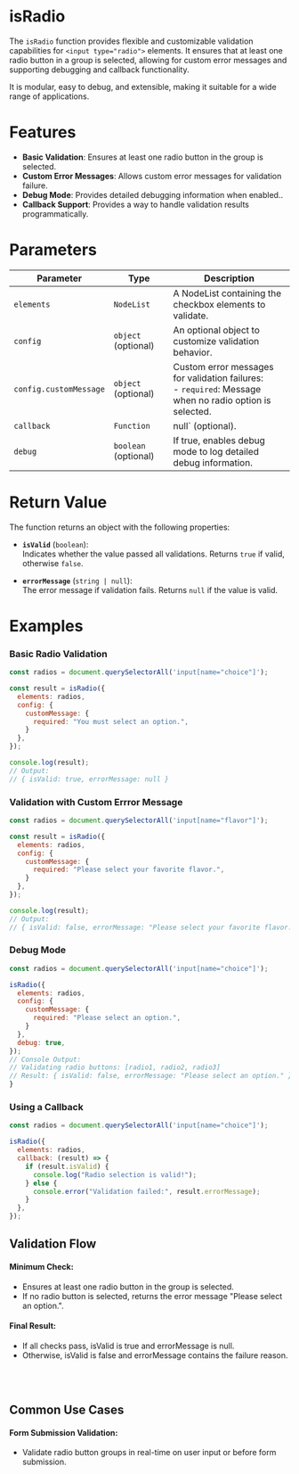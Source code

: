 # isRadio  

The `isRadio` function provides flexible and customizable validation capabilities for `<input type="radio">` elements. It ensures that at least one radio button in a group is selected, allowing for custom error messages and supporting debugging and callback functionality.

It is modular, easy to debug, and extensible, making it suitable for a wide range of applications.



# Features

- **Basic Validation**:  Ensures at least one radio button in the group is selected.
- **Custom Error Messages**: Allows custom error messages for validation failure.
- **Debug Mode**: Provides detailed debugging information when enabled..
- **Callback Support**: Provides a way to handle validation results programmatically.

# Parameters

| **Parameter**          | **Type**                 | **Description**                                                                  |
|-------------------------|--------------------------|---------------------------------------------------------------------------------|
| `elements`              | `NodeList`       | A NodeList containing the checkbox elements to validate.                                |
| `config`               | `object` (optional)     | An optional object to customize validation behavior.                              |
| `config.customMessage`        |  `object` (optional)  | Custom error messages for validation failures: <br> - `required`: Message when no radio option is selected.     |
| `callback`         | `Function`    | null` (optional).                                                                                |
| `debug`         | `boolean` (optional)    | If true, enables debug mode to log detailed debug information.


# Return Value

The function returns an object with the following properties:

- **`isValid`** (`boolean`):  
Indicates whether the value passed all validations. Returns `true` if valid, otherwise `false`.

- **`errorMessage`** (`string | null`):  
  The error message if validation fails. Returns `null` if the value is valid.

# Examples


### Basic Radio Validation


```js
const radios = document.querySelectorAll('input[name="choice"]');

const result = isRadio({
  elements: radios,
  config: {
    customMessage: {
      required: "You must select an option.",
    }
  },
});

console.log(result);
// Output:
// { isValid: true, errorMessage: null }
```

### Validation with  Custom Errror Message
```js
const radios = document.querySelectorAll('input[name="flavor"]');

const result = isRadio({
  elements: radios,
  config: {
    customMessage: {
      required: "Please select your favorite flavor.",
    }
  },
});

console.log(result);
// Output:
// { isValid: false, errorMessage: "Please select your favorite flavor." }
```


### Debug Mode
```js
const radios = document.querySelectorAll('input[name="choice"]');

isRadio({
  elements: radios,
  config: {
    customMessage: {
      required: "Please select an option.",
    }
  },
  debug: true,
});
// Console Output:
// Validating radio buttons: [radio1, radio2, radio3]
// Result: { isValid: false, errorMessage: "Please select an option." }
}
```

### Using a Callback

```js
const radios = document.querySelectorAll('input[name="choice"]');

isRadio({
  elements: radios,
  callback: (result) => {
    if (result.isValid) {
      console.log("Radio selection is valid!");
    } else {
      console.error("Validation failed:", result.errorMessage);
    }
  },
});
```


## Validation Flow

#### Minimum Check:
 - Ensures at least one radio button in the group is selected.
- If no radio button is selected, returns the error message "Please select an option.".


#### Final Result:
- If all checks pass, isValid is true and errorMessage is null.
- Otherwise, isValid is false and errorMessage contains the failure reason.




<br><br>

## Common Use Cases

#### Form Submission Validation:
- Validate radio button groups in real-time on user input or before form submission.




